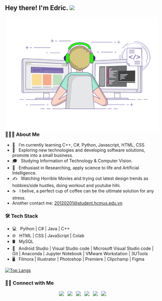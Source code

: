 <h2> Hey there! I'm Edric. <img src="https://github.com/souvikguria98/souvikguria98/blob/master/Hi.gif" width="25"></h2>
<img align="right" alt="GIF" src="https://raw.githubusercontent.com/devSouvik/devSouvik/master/gif3.gif" width="500"/>

<h3> 👨🏻‍💻 About Me </h3>

- 🔭 &nbsp; I’m currently learning C++, C#, Python, Javascript, HTML, CSS
- 🤔 &nbsp; Exploring new technologies and developing software solutions, promote into a small business.
- 🎓 &nbsp; Studying Information of Technology & Computer Vision.
- 🌱 &nbsp; Enthusiast in Researching, apply science to life and Artificial Intelligence.
- ✍️ &nbsp; Watching Horrible Movies and trying out latest design trends as hobbies/side hustles, doing workout and youtube hihi.
- ☕ &nbsp; I belive, a perfect cup of coffee can be the ultimate solution for any stress.
- Another contact me: 20120201@student.hcmus.edu.vn

<h3>🛠 Tech Stack</h3>

- 💻 &nbsp; Python | C# | Java | C++  
- 🌐 &nbsp; HTML | CSS | JavaScript | Colab
- 🛢 &nbsp; MySQL
- 🔧 &nbsp; Android Studio | Visual Studio code | Microsoft Visual Studio code | Git | Anaconda | Jupyter Notebook | VMware Workstation | 3UTools 
- 🖥 &nbsp; Filmora | Illustrator | Photoshop | Premiere | Clipchamp | Figma

<!---<br>

<img align="center" src="https://github-readme-stats.vercel.app/api?username=devSouvik&include_all_commits=true&count_private=true&show_icons=true&line_height=20&title_color=7A7ADB&icon_color=2234AE&text_color=D3D3D3&bg_color=0,000000,130F40" alt="devSouvik's Github Stats">

</br>--->

[![Top Langs](https://github-readme-stats.vercel.app/api/top-langs/?username=EdricJ&layout=compact&text_color=daf7dc&bg_color=151515)](https://github.com/EdricJ/github-readme-stats)


<h3> 🤝🏻 Connect with Me </h3>

<p align="center">
&nbsp; <a href="https://www.youtube.com/channel/UCQFeVWKtOVrmurI3dDHYzmA?view_as=subscriber" target="_blank" rel="noopener noreferrer"><img src="https://img.icons8.com/plasticine/100/000000/youtube.png" width="50" /></a>
&nbsp; <a href="https://open.spotify.com/user/inknys3l65llnz517palibn3v" target="_blank" rel="noopener noreferrer"><img src="https://img.icons8.com/plasticine/100/000000/spotify.png" width="50" /></a>
&nbsp; <a href="https://www.quora.com/profile/Edric-27" target="_blank" rel="noopener noreferrer"><img src="https://img.icons8.com/plasticine/100/000000/quora.png" width="50" /></a>
&nbsp; <a href="https://www.instagram.com/sg9.pgt/?fbclid=IwAR1QVXKCoe0Eif97_IMRwBv-l43xduV2fbHvcq6j5xshOXs4Pb8xgvPVoFo" target="_blank" rel="noopener noreferrer"><img src="https://img.icons8.com/plasticine/100/000000/instagram-new.png" width="50" /></a>  
&nbsp; <a href="https://www.linkedin.com/in/edricJ9/?fbclid=IwAR281bHnDTY9n8mkRTdoa4UKS8F6QqiuL7OT8ISqqKXC5Gt5plEikE8g754" target="_blank" rel="noopener noreferrer"><img src="https://img.icons8.com/plasticine/100/000000/linkedin.png" width="50" /></a>
&nbsp; <a href="mailto:pthong901102@gmail.com" target="_blank" rel="noopener noreferrer"><img src="https://img.icons8.com/plasticine/100/000000/gmail.png"  width="50" /></a>
</p>

<!---
EdricJ/EdricJ is a ✨ special ✨ repository because its `README.md` (this file) appears on your GitHub profile.
You can click the Preview link to take a look at your changes.
--->
